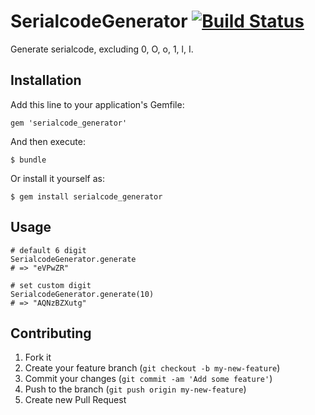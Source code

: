 # SerialcodeGenerator [![Build Status](https://travis-ci.org/hilotter/serialcode_generator.png?branch=master)](https://travis-ci.org/hilotter/serialcode_generator)

Generate serialcode, excluding 0, O, o, 1, l, I.

## Installation

Add this line to your application's Gemfile:

    gem 'serialcode_generator'

And then execute:

    $ bundle

Or install it yourself as:

    $ gem install serialcode_generator

## Usage

    # default 6 digit
    SerialcodeGenerator.generate
    # => "eVPwZR"

    # set custom digit
    SerialcodeGenerator.generate(10)
    # => "AQNzBZXutg"
    
## Contributing

1. Fork it
2. Create your feature branch (`git checkout -b my-new-feature`)
3. Commit your changes (`git commit -am 'Add some feature'`)
4. Push to the branch (`git push origin my-new-feature`)
5. Create new Pull Request
